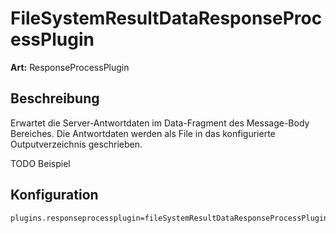# FileSystemResultDataResponseProcessPlugin #
**Art:** ResponseProcessPlugin
## Beschreibung ##

Erwartet die Server-Antwortdaten im Data-Fragment des Message-Body Bereiches. Die Antwortdaten werden als File in das konfigurierte Outputverzeichnis geschrieben.

TODO Beispiel
## Konfiguration ##

```
plugins.responseprocessplugin=fileSystemResultDataResponseProcessPlugin
```